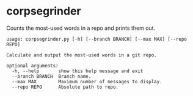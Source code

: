 # corpsegrinder
Counts the most-used words in a repo and prints them out.

```
usage: corpsegrinder.py [-h] [--branch BRANCH] [--max MAX] [--repo REPO]

Calculate and output the most-used words in a git repo.

optional arguments:
  -h, --help       show this help message and exit
  --branch BRANCH  Branch name.
  --max MAX        Maximum number of messages to display.
  --repo REPO      Absolute path to repo.
```
